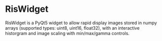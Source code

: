 RisWidget
=========

RisWidget is a PyQt5 widget to allow rapid display images stored in numpy arrays (supported types: uint8, uint16, float32), with an interactive historgram and
image scaling with min/max/gamma controls.
